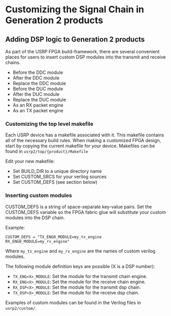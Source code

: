 # Customizing the Signal Chain in Generation 2 products

## Adding DSP logic to Generation 2 products

As part of the USRP FPGA build-framework, there are several convenient places
for users to insert custom DSP modules into the transmit and receive chains.

- Before the DDC module
- After the DDC module
- Replace the DDC module
- Before the DUC module
- After the DUC module
- Replace the DUC module
- As an RX packet engine
- As an TX packet engine

### Customizing the top level makefile

Each USRP device has a makefile associated with it. This makefile contains all
of the necessary build rules. When making a customized FPGA design, start by
copying the current makefile for your device. Makefiles can be found in
`usrp2/top/{product}/Makefile`

Edit your new makefile:
- Set BUILD_DIR to a unique directory name
- Set CUSTOM_SRCS for your verilog sources
- Set CUSTOM_DEFS (see section below)

### Inserting custom modules

CUSTOM_DEFS is a string of space-separate key-value pairs. Set the CUSTOM_DEFS
variable so the FPGA fabric glue will substitute your custom modules into the
DSP chain.

Example:

    CUSTOM_DEFS = "TX_ENG0_MODULE=my_tx_engine RX_ENG0_MODULE=my_rx_engine"

Where `my_tx_engine` and `my_rx_engine` are the names of custom verilog modules.

The following module definition keys are possible (X is a DSP number):

- `TX_ENG<X>_MODULE`: Set the module for the transmit chain engine.
- `RX_ENG<X>_MODULE`: Set the module for the receive chain engine.
- `RX_DSP<X>_MODULE`: Set the module for the transmit dsp chain.
- `TX_DSP<X>_MODULE`: Set the module for the receive dsp chain.

Examples of custom modules can be found in the Verilog files in `usrp2/custom/`.

